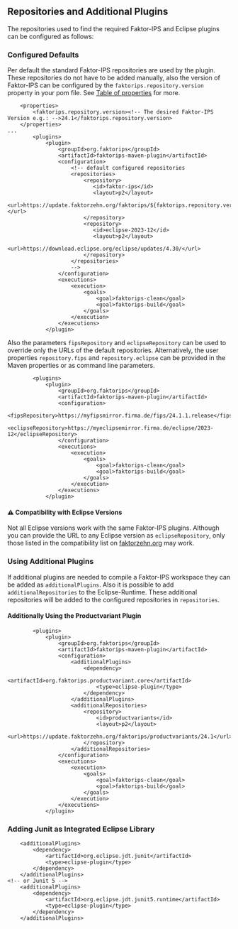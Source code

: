 ## Repositories and Additional Plugins

The repositories used to find the required Faktor-IPS and Eclipse plugins can be configured as follows: 

### Configured Defaults
Per default the standard Faktor-IPS repositories are used by the plugin. These repositories do not have to be added manually, also the version of Faktor-IPS can be configured by the `faktorips.repository.version` property in your pom file. See [Table of properties](properties.html) for more.

```
    <properties>
        <faktorips.repository.version><!-- The desired Faktor-IPS Version e.g.: -->24.1</faktorips.repository.version>
    </properties>
...
        <plugins>
            <plugin>
                <groupId>org.faktorips</groupId>
                <artifactId>faktorips-maven-plugin</artifactId>
                <configuration>
                    <!-- default configured repositories
                    <repositories>
                        <repository>
                           <id>faktor-ips</id>
                           <layout>p2</layout>
                           <url>https://update.faktorzehn.org/faktorips/${faktorips.repository.version}</url>
                        </repository>
                        <repository>
                           <id>eclipse-2023-12</id>
                           <layout>p2</layout>
                           <url>https://download.eclipse.org/eclipse/updates/4.30/</url>
                        </repository>
                    </repositories>
                    -->
                </configuration>
                <executions>
                    <execution>
                        <goals>
                            <goal>faktorips-clean</goal>
                            <goal>faktorips-build</goal>
                        </goals>
                    </execution>
                </executions>
            </plugin>
```
Also the parameters `fipsRepository` and `eclipseRepository` can be used to override only the URLs of the default repositories. Alternatively, the user properties `repository.fips` and `repository.eclipse` can be provided in the Maven properties or as command line parameters.

```
        <plugins>
            <plugin>
                <groupId>org.faktorips</groupId>
                <artifactId>faktorips-maven-plugin</artifactId>
                <configuration>
                    <fipsRepository>https://myfipsmirror.firma.de/fips/24.1.1.release</fipsRepository>
                    <eclipseRepository>https://myeclipsemirror.firma.de/eclipse/2023-12</eclipseRepository>
                </configuration>
                <executions>
                    <execution>
                        <goals>
                            <goal>faktorips-clean</goal>
                            <goal>faktorips-build</goal>
                        </goals>
                    </execution>
                </executions>
            </plugin>
```

#### ⚠ Compatibility with Eclipse Versions

Not all Eclipse versions work with the same Faktor-IPS plugins. Although you can provide the URL to any Eclipse version as `eclipseRepository`, only those listed in the compatibility list on [faktorzehn.org](https://www.faktorzehn.org/en/download/) may work.

### Using Additional Plugins

If additional plugins are needed to compile a Faktor-IPS workspace they can be added as `additionalPlugins`.
Also it is possible to add `additionalRepositories` to the Eclipse-Runtime. These additional repositories will be added to the configured repositories in `repositories`.

#### Additionally Using the Productvariant Plugin
```
        <plugins>
            <plugin>
                <groupId>org.faktorips</groupId>
                <artifactId>faktorips-maven-plugin</artifactId>
                <configuration>
                    <additionalPlugins>
                        <dependency>
                            <artifactId>org.faktorips.productvariant.core</artifactId>
                            <type>eclipse-plugin</type>
                        </dependency>
                    </additionalPlugins>
                    <additionalRepositories>
                        <repository>
                            <id>productvariants</id>
                            <layout>p2</layout>
                            <url>https://update.faktorzehn.org/faktorips/productvariants/24.1</url>
                        </repository>
                    </additionalRepositories>
                </configuration>
                <executions>
                    <execution>
                        <goals>
                            <goal>faktorips-clean</goal>
                            <goal>faktorips-build</goal>
                        </goals>
                    </execution>
                </executions>
            </plugin>
```
### Adding Junit as Integrated Eclipse Library
```
    <additionalPlugins>
        <dependency>
            <artifactId>org.eclipse.jdt.junit</artifactId>
            <type>eclipse-plugin</type>
        </dependency>
    </additionalPlugins>
<!-- or Junit 5 -->
    <additionalPlugins>
        <dependency>
            <artifactId>org.eclipse.jdt.junit5.runtime</artifactId>
            <type>eclipse-plugin</type>
        </dependency>
    </additionalPlugins>
```